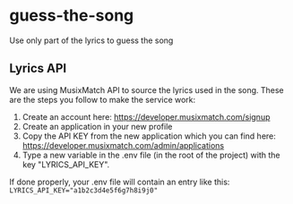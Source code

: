 # guess-the-song
Use only part of the lyrics to guess the song

## Lyrics API
We are using MusixMatch API to source the lyrics used in the song.
These are the steps you follow to make the service work:
1. Create an account here: https://developer.musixmatch.com/signup
2. Create an application in your new profile
3. Copy the API KEY from the new application which you can find here: https://developer.musixmatch.com/admin/applications
4. Type a new variable in the  .env  file (in the root of the project) with the key "LYRICS_API_KEY".

If done properly,  your .env file will contain an entry like this: `LYRICS_API_KEY="a1b2c3d4e5f6g7h8i9j0"`
